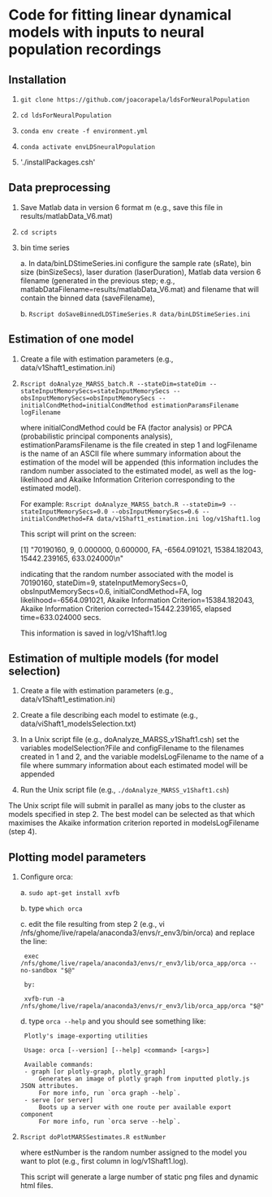 # Code for fitting linear dynamical models with inputs to neural population recordings

## Installation

1. `git clone https://github.com/joacorapela/ldsForNeuralPopulation`

2. `cd ldsForNeuralPopulation`

3. `conda env create -f environment.yml`

4. `conda activate envLDSneuralPopulation`

5. './installPackages.csh'

## Data preprocessing

1. Save Matlab data in version 6 format m (e.g., save this file in
   results/matlabData_V6.mat)

2. `cd scripts`

3. bin time series

    a. In data/binLDStimeSeries.ini configure the sample rate (sRate), bin size
(binSizeSecs), laser duration (laserDuration), Matlab data version 6 filename
(generated in the previous step; e.g.,
matlabDataFilename=results/matlabData_V6.mat) and filename that will contain
the binned data (saveFilename),

    b. `Rscript doSaveBinnedLDSTimeSeries.R data/binLDStimeSeries.ini`

## Estimation of one model

1. Create a file with estimation parameters (e.g., data/v1Shaft1_estimation.ini)

2. `Rscript doAnalyze_MARSS_batch.R --stateDim=stateDim --stateInputMemorySecs=stateInputMemorySecs --obsInputMemorySecs=obsInputMemorySecs --initialCondMethod=initialCondMethod estimationParamsFilename logFilename`

    where initialCondMethod could be FA (factor analysis) or PPCA (probabilistic principal components analysis), estimationParamsFilename is the file created in step 1 and logFilename is the name of an ASCII file where summary information about the estimation of the model will be appended (this information includes the random number associated to the estimated model, as well as the log-likelihood and Akaike Information Criterion corresponding to the estimated model).

   For example: `Rscript doAnalyze_MARSS_batch.R --stateDim=9 --stateInputMemorySecs=0.0 --obsInputMemorySecs=0.6 --initialCondMethod=FA data/v1Shaft1_estimation.ini log/v1Shaft1.log`

   This script will print on the screen:

   [1] "70190160, 9, 0.000000, 0.600000, FA, -6564.091021, 15384.182043, 15442.239165, 633.024000\n"

    indicating that the random number associated with the model is 70190160, stateDim=9, stateInputMemorySecs=0, obsInputMemorySecs=0.6, initialCondMethod=FA, log likelihood=-6564.091021, Akaike Information Criterion=15384.182043, Akaike Information Criterion corrected=15442.239165, elapsed time=633.024000 secs. 

    This information is saved in log/v1Shaft1.log

## Estimation of multiple models (for model selection)

1. Create a file with estimation parameters (e.g., data/v1Shaft1_estimation.ini)

2. Create a file describing each model to estimate (e.g., data/viShaft1_modelsSelection.txt)

3. In a Unix script file (e.g., doAnalyze_MARSS_v1Shaft1.csh) set the variables modelSelection?File and configFilename to the filenames created in 1 and 2, and the variable modelsLogFilename to the name of a file where summary information about each estimated model will be appended

4. Run the Unix script file (e.g., `./doAnalyze_MARSS_v1Shaft1.csh`)

The Unix script file will submit in parallel as many jobs to the cluster as models specified in step 2. The best model can be selected as that which maximises the Akaike information criterion reported in modelsLogFilename (step 4).

## Plotting model parameters

1. Configure orca:

    a. `sudo apt-get install xvfb`

    b. type `which orca`

    c. edit the file resulting from step 2 (e.g., vi /nfs/ghome/live/rapela/anaconda3/envs/r_env3/bin/orca) and replace the line:

        exec /nfs/ghome/live/rapela/anaconda3/envs/r_env3/lib/orca_app/orca --no-sandbox "$@"

        by:

        xvfb-run -a  /nfs/ghome/live/rapela/anaconda3/envs/r_env3/lib/orca_app/orca "$@"                                                  

    d. type `orca --help` and you should see something like:

        Plotly's image-exporting utilities

        Usage: orca [--version] [--help] <command> [<args>]

        Available commands:
        - graph [or plotly-graph, plotly_graph]
            Generates an image of plotly graph from inputted plotly.js JSON attributes.
            For more info, run `orca graph --help`.
        - serve [or server]
            Boots up a server with one route per available export component
            For more info, run `orca serve --help`.


3. `Rscript doPlotMARSSestimates.R estNumber`

    where estNumber is the random number assigned to the model you want to plot (e.g., first column in log/v1Shaft1.log). 

    This script will generate a large number of static png files and dynamic html files.

